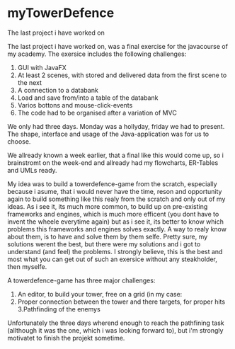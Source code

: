 # myTowerDefence
  
The last project i have worked on

The last project i have worked on, was a final exercise for the javacourse of my academy. The exersice includes the following challenges:

1. GUI with JavaFX
2. At least 2 scenes, with stored and delivered data from the first scene to the next
3. A connection to a databank
4. Load and save from/into a table of the databank
5. Varios bottons and mouse-click-events
6. The code had to be organised after a variation of MVC  

We only had three days. Monday was a hollyday, friday we had to present. The shape, interface and usage of the Java-application was for us to choose.

We allready known a week earlier, that a final like this would come up, so i brainstromt on the week-end and allready had my flowcharts, ER-Tables and UMLs ready.

My idea was to build a towerdefence-game from the scratch, especially because i asume, that i would never have the time, reson and opportunity again to build something like this realy from the scratch
and only out of my ideas. As i see it, its much more common, to build up on pre-existing frameworks and engines, which is much more efficent (you dont have to invent the wheele everytime again)
but as i see it, its better to know which problems this frameworks and engines solves exactly. A way to realy know about them, is to have and solve them by them selfe. Pretty sure, my solutions werent the best,
but there were my solutions and i got to understand (and feel) the problems. I strongly believe, this is the best and most what you can get out of such an exersice without any steakholder, then myselfe.

A towerdefence-game has three major challenges:
  1. An editor, to build your tower, free on a grid (in my case: 
  2. Proper connection between the tower and there targets, for proper hits
  3.Pathfinding of the enemys

Unfortunately the three days wherend enough to reach the pathfining task (allthough it was the one, which i was looking forward to), but i'm strongly motivatet to finish the projekt sometime.
